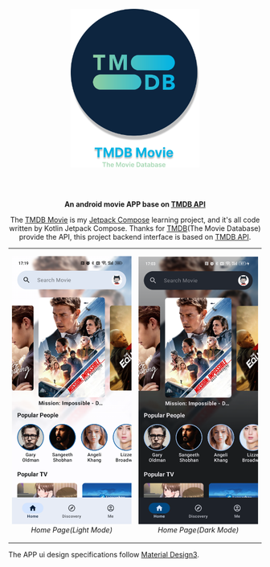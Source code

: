 <p align="center">
    <img width="256px" src="images/logo_circle.svg" />
</p>

</br>
</br>

<p align="center">
  <strong>
    An android movie APP base on 
    <a href="https://developer.themoviedb.org/docs">TMDB API</a>
  </strong>
</p>

<p align="center">
    The <a href="https://github.com/sqsong66/TMDB-Movie">TMDB Movie</a> is my <a href="https://developer.android.com/jetpack/compose">Jetpack Compose</a> learning project, and it's all code written by Kotlin Jetpack Compose.
    Thanks for <a href="https://www.themoviedb.org/">TMDB</a>(The Movie Database) provide the API, this project backend interface is based on <a href="https://developer.themoviedb.org/docs">TMDB API</a>. 
</p>

<div align="center">
<table>
  <tr>
    <td> 
      <p align="center">
      <img alt="Home Page" width="300" src="images/Screenshot_20231017_171922.png" /> <br>
      <em>Home Page(Light Mode)</em>
      </p>
    </td>
    <td> 
      <p align="center">
      <img alt="Home Page" width="300" src="images/Screenshot_20231017_170327.png" /> <br>
      <em>Home Page(Dark Mode)</em>
      </p>
    </td>
  </tr>
</table>
</div>

The APP ui design specifications follow [Material Design3](https://m3.material.io/).
